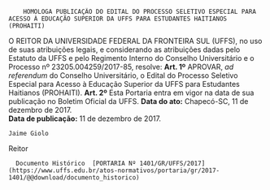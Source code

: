         HOMOLOGA PUBLICAÇÃO DO EDITAL DO PROCESSO SELETIVO ESPECIAL PARA ACESSO À EDUCAÇÃO SUPERIOR DA UFFS PARA ESTUDANTES HAITIANOS (PROHAITI)  

 O REITOR DA UNIVERSIDADE FEDERAL DA FRONTEIRA SUL (UFFS), no uso de suas atribuições legais, e considerando as atribuições dadas pelo Estatuto da UFFS e pelo Regimento Interno do Conselho Universitário e o Processo nº 23205.004259/2017-85, resolve:   **Art. 1º** APROVAR, *ad referendum* do Conselho Universitário, o Edital do Processo Seletivo Especial para Acesso à Educação Superior da UFFS para Estudantes Haitianos (PROHAITI).   **Art. 2º** Esta Portaria entra em vigor na data de sua publicação no Boletim Oficial da UFFS.      **Data do ato:** Chapecó-SC, 11 de dezembro de 2017.   
 **Data de publicação:**  11 de dezembro de 2017. 

    Jaime Giolo   
 Reitor 

      Documento Histórico  [PORTARIA Nº 1401/GR/UFFS/2017](https://www.uffs.edu.br/atos-normativos/portaria/gr/2017-1401/@@download/documento_historico)     
      